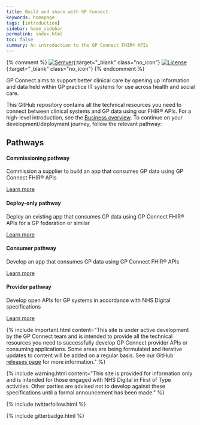 ```yaml
---
title: Build and share with GP Connect
keywords: homepage
tags: [introduction]
sidebar: home_sidebar
permalink: index.html
toc: false
summary: An introduction to the GP Connect FHIR® APIs
---
```


{% comment %}
[![Semver](http://img.shields.io/badge/semver-2.0.0-yellow.svg)](http://semver.org/spec/v2.0.0.html){:target="_blank" class="no_icon"} [![License](http://img.shields.io/:license-apache2-blue.svg)](http://www.apache.org/licenses/LICENSE-2.0.html){:target="_blank" class="no_icon"} 
{% endcomment %}

GP Connect aims to support better clinical care by opening up information and data held within GP practice IT systems for use across health and social care.

This GitHub repository contains all the technical resources you need to connect between clinical systems and GP data using our FHIR&reg; APIs. For a high-level introduction, see the [Business overview](overview_business.html). To continue on your development/deployment journey, follow the relevant pathway:

<div class="row">
         <div class="col-lg-12">
                  <h2 class="page-header">Pathways</h2>
                                    </div>
         <div class="col-md-3 col-sm-6">
             <div class="panel panel-default text-center">
                 <div class="panel-heading">
                     <span class="fa-stack fa-5x">
                           <i class="fa fa-circle fa-stack-2x text-primary" style="color:#005EB8"></i>
                           <i class="fa fa-comment fa-stack-1x fa-inverse"></i>
                     </span>
                 </div>
                 <div class="panel-body" align="left">
                     <h4>Commissioning pathway</h4>
                         <p align="left">Commission a supplier to build an app that consumes GP data using GP Connect FHIR&reg; APIs</p>
                     <a href="overview_commissioning_pathway.html" class="btn btn-primary">Learn more</a>
                 </div>
             </div>
         </div>
         <div class="col-md-3 col-sm-6">
             <div class="panel panel-default text-center">
                 <div class="panel-heading">
                     <span class="fa-stack fa-5x">
                           <i class="fa fa-circle fa-stack-2x text-primary" style="color:#005EB8"></i>
                           <i class="fa fa-share fa-stack-1x fa-inverse"></i>
                     </span>
                 </div>
                 <div class="panel-body" align="left">
                     <h4>Deploy-only pathway</h4>
                     <p align="left">Deploy an existing app that consumes GP data using GP Connect FHIR&reg; APIs for a GP federation or similar</p>
                     <a href="overview_deploy_only_pathway.html" class="btn btn-primary">Learn more</a>
                 </div>
             </div>
         </div>
         <div class="col-md-3 col-sm-6">
             <div class="panel panel-default text-center">
                 <div class="panel-heading">
                     <span class="fa-stack fa-5x">
                           <i class="fa fa-circle fa-stack-2x text-primary" style="color:#005EB8"></i>
                           <i class="fa fa-laptop fa-stack-1x fa-inverse"></i>
                     </span>
                 </div>
                 <div class="panel-body" align="left">
                     <h4>Consumer pathway</h4>
                     <p align="left">Develop an app that consumes GP data using GP Connect FHIR&reg; APIs</p>
                     <a href="overview_consumer_pathway.html" class="btn btn-primary">Learn more</a>
                 </div>
             </div>
         </div>
         <div class="col-md-3 col-sm-6">
             <div class="panel panel-default text-center">
                 <div class="panel-heading">
                     <span class="fa-stack fa-5x">
                           <i class="fa fa-circle fa-stack-2x text-primary" style="color:#005EB8"></i>
                           <i class="fa fa-globe fa-stack-1x fa-inverse"></i>
                     </span>
                 </div>
                 <div class="panel-body" align="left">
                     <h4>Provider pathway</h4>
                     <p align="left">Develop open APIs for GP systems in accordance with NHS Digital specifications</p>
                     <a href="overview_provider_pathway.html" class="btn btn-primary">Learn more</a>
                 </div>
             </div>
         </div>
</div>

{% include important.html content="This site is under active development by the GP Connect team and is intended to provide all the technical resources you need to successfully develop GP Connect provider APIs or consuming applications. Some areas are being formulated and iterative updates to content will be added on a regular basis. See our GitHub [releases page](https://github.com/nhsconnect/gpconnect/releases) for more information." %}

{% include warning.html content="This site is provided for information only and is intended for those engaged with NHS Digital in First of Type activities. Other parties are advised not to develop against these specifications until a formal announcement has been made." %}

{% include twitterfollow.html %}

{% include gitterbadge.html %}



